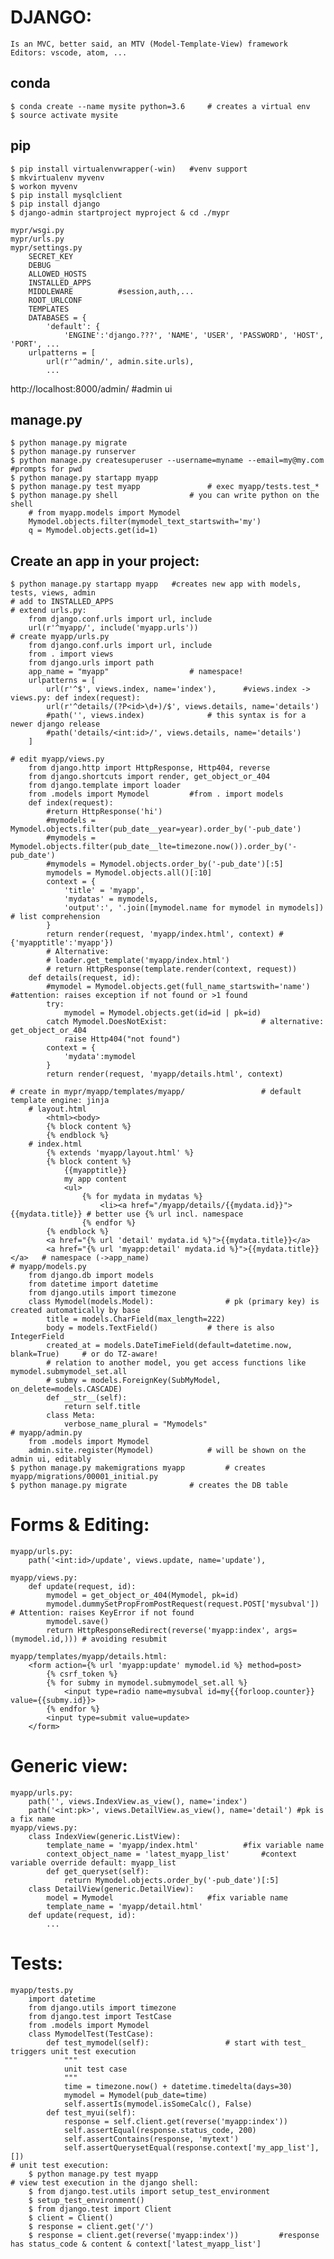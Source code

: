 # DJANGO:
	Is an MVC, better said, an MTV (Model-Template-View) framework
	Editors: vscode, atom, ...

## conda
	$ conda create --name mysite python=3.6		# creates a virtual env
	$ source activate mysite

## pip
	$ pip install virtualenvwrapper(-win)	#venv support
 	$ mkvirtualenv myvenv
 	$ workon myvenv
 	$ pip install mysqlclient
 	$ pip install django
 	$ django-admin startproject myproject & cd ./mypr

	mypr/wsgi.py
	mypr/urls.py
	mypr/settings.py
		SECRET_KEY
		DEBUG
		ALLOWED_HOSTS
		INSTALLED_APPS
		MIDDLEWARE			#session,auth,...
		ROOT_URLCONF
		TEMPLATES
		DATABASES = {
			'default': {
				'ENGINE':'django.???', 'NAME', 'USER', 'PASSWORD', 'HOST', 'PORT', ...
		urlpatterns = [
			url(r'^admin/', admin.site.urls),
			...
		
http://localhost:8000/admin/	#admin ui

## manage.py
	$ python manage.py migrate
	$ python manage.py runserver
	$ python manage.py createsuperuser --username=myname --email=my@my.com	#prompts for pwd
	$ python manage.py startapp myapp
	$ python manage.py test myapp				# exec myapp/tests.test_*
	$ python manage.py shell				# you can write python on the shell
		# from myapp.models import Mymodel
		Mymodel.objects.filter(mymodel_text_startswith='my')
		q = Mymodel.objects.get(id=1)

## Create an app in your project:
	$ python manage.py startapp myapp	#creates new app with models, tests, views, admin
	# add to INSTALLED_APPS
	# extend urls.py:
		from django.conf.urls import url, include
		url(r'^myapp/', include('myapp.urls'))
	# create myapp/urls.py
		from django.conf.urls import url, include
		from . import views
		from django.urls import path
		app_name = "myapp"					# namespace!
		urlpatterns = [
			url(r'^$', views.index, name='index'),		#views.index -> views.py: def index(request):
			url(r'^details/(?P<id>\d+)/$', views.details, name='details')
			#path('', views.index)				# this syntax is for a newer django release
			#path('details/<int:id>/', views.details, name='details')
		]

	# edit myapp/views.py
		from django.http import HttpResponse, Http404, reverse
		from django.shortcuts import render, get_object_or_404
		from django.template import loader
		from .models import Mymodel			#from . import models
		def index(request):
			#return HttpResponse('hi')
			#mymodels = Mymodel.objects.filter(pub_date__year=year).order_by('-pub_date')
			#mymodels = Mymodel.objects.filter(pub_date__lte=timezone.now()).order_by('-pub_date')
			#mymodels = Mymodel.objects.order_by('-pub_date')[:5]
			mymodels = Mymodel.objects.all()[:10]
			context = {
				'title' = 'myapp',
				'mydatas' = mymodels,
				'output':', '.join([mymodel.name for mymodel in mymodels]) # list comprehension
			}
			return render(request, 'myapp/index.html', context)	#{'myapptitle':'myapp'})
			# Alternative:
			# loader.get_template('myapp/index.html')
			# return HttpResponse(template.render(context, request))
		def details(request, id):
			#mymodel = Mymodel.objects.get(full_name_startswith='name')		#attention: raises exception if not found or >1 found
			try:
				mymodel = Mymodel.objects.get(id=id | pk=id)
			catch Mymodel.DoesNotExist:						# alternative: get_object_or_404
				raise Http404("not found")
			context = {
				'mydata':mymodel
			}
			return render(request, 'myapp/details.html', context)
			
	# create in mypr/myapp/templates/myapp/					# default template engine: jinja
		# layout.html
			<html><body>
			{% block content %}
			{% endblock %}
		# index.html
			{% extends 'myapp/layout.html' %}
			{% block content %}
				{{myapptitle}}
				my app content
				<ul>
					{% for mydata in mydatas %}
						<li><a href="/myapp/details/{{mydata.id}}">{{mydata.title}}	# better use {% url incl. namespace
					{% endfor %}
			{% endblock %}
			<a href="{% url 'detail' mydata.id %}">{{mydata.title}}</a>
			<a href="{% url 'myapp:detail' mydata.id %}">{{mydata.title}}</a>	# namespace (->app_name)
	# myapp/models.py
		from django.db import models
		from datetime import datetime
		from django.utils import timezone
		class Mymodel(models.Model):				# pk (primary key) is created automatically by base
			title = models.CharField(max_length=222)
			body = models.TextField()			# there is also IntegerField
			created_at = models.DateTimeField(default=datetime.now, blank=True)		# or do TZ-aware!
			# relation to another model, you get access functions like mymodel.submymodel_set.all
			# submy = models.ForeignKey(SubMyModel, on_delete=models.CASCADE)
			def __str__(self):
				return self.title
			class Meta:
				verbose_name_plural = "Mymodels"
	# myapp/admin.py
		from .models import Mymodel
		admin.site.register(Mymodel)			# will be shown on the admin ui, editably
	$ python manage.py makemigrations myapp			# creates myapp/migrations/00001_initial.py
	$ python manage.py migrate				# creates the DB table

# Forms & Editing:
	myapp/urls.py:
		path('<int:id>/update', views.update, name='update'),

	myapp/views.py:
		def update(request, id):
			mymodel = get_object_or_404(Mymodel, pk=id)
			mymodel.dummySetPropFromPostRequest(request.POST['mysubval'])			# Attention: raises KeyError if not found
			mymodel.save()
			return HttpResponseRedirect(reverse('myapp:index', args=(mymodel.id,)))	# avoiding resubmit
				
	myapp/templates/myapp/details.html:
		<form action={% url 'myapp:update' mymodel.id %} method=post>
			{% csrf_token %}
			{% for submy in mymodel.submymodel_set.all %}
				<input type=radio name=mysubval id=my{{forloop.counter}} value={{submy.id}}>
			{% endfor %}
			<input type=submit value=update>
		</form>
	
# Generic view:
	myapp/urls.py:
		path('', views.IndexView.as_view(), name='index')
		path('<int:pk>', views.DetailView.as_view(), name='detail')	#pk is a fix name
	myapp/views.py:
		class IndexView(generic.ListView):
			template_name = 'myapp/index.html'			#fix variable name
			context_object_name = 'latest_myapp_list'		#context variable override default: myapp_list
			def get_queryset(self):
				return Mymodel.objects.order_by('-pub_date')[:5]
		class DetailView(generic.DetailView):
			model = Mymodel						#fix variable name
			template_name = 'myapp/detail.html'
		def update(request, id):
			...

# Tests:
	myapp/tests.py
		import datetime
		from django.utils import timezone
		from django.test import TestCase
		from .models import Mymodel
		class MymodelTest(TestCase):
			def test_mymodel(self):					# start with test_ triggers unit test execution
				"""
				unit test case
				"""
				time = timezone.now() + datetime.timedelta(days=30)
				mymodel = Mymodel(pub_date=time)
				self.assertIs(mymodel.isSomeCalc(), False)
			def test_myui(self):
				response = self.client.get(reverse('myapp:index'))
				self.assertEqual(response.status_code, 200)
				self.assertContains(response, 'mytext')
				self.assertQuerysetEqual(response.context['my_app_list'], [])
	# unit test execution:
		$ python manage.py test myapp
	# view test execution in the django shell:
		$ from django.test.utils import setup_test_environment
		$ setup_test_environment()
		$ from django.test import Client
		$ client = Client()
		$ response = client.get('/')
		$ response = client.get(reverse('myapp:index'))			#response has status_code & content & context['latest_myapp_list']
		